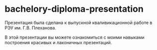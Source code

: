 # bachelory-diploma-presentation

Презентация была сделана к выпускной кваливикационной работе в РЭУ им. Г.В. Плеханова.

В этой презентации вы можете ознакомиться с моими навыками построения красивых и лаконичных презентаций.
